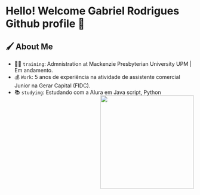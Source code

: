 # Hello! Welcome Gabriel Rodrigues Github profile 🤠

## 🖌️ **About Me**
- 👨‍🎓 `training`: Admnistration at Mackenzie Presbyterian University UPM | Em andamento.
- 💰 `Work`: 5 anos de experiência na atividade de assistente comercial Junior na Gerar Capital (FIDC).
- 📚 `studying`: Estudando com a Alura em Java script, Python
<img align="right" width="250px" style="margin-top:-20px" src="https://github.com/Rodrigues-19/Rodrigues-19/assets/167548049/397428c7-0b95-45ef-8c18-552833295bba">

</br>
</br>

<div dsplay="inline-block">

<!--
**Rodrigues-19/Rodrigues-19** is a ✨ _special_ ✨ repository because its `README.md` (this file) appears on your GitHub profile.

Here are some ideas to get you started:

- 🔭 I’m currently working on ...
- 🌱 I’m currently learning ...
- 👯 I’m looking to collaborate on ...
- 🤔 I’m looking for help with ...
- 💬 Ask me about ...
- 📫 How to reach me: ...
- 😄 Pronouns: ...
- ⚡ Fun fact: ...
-->

